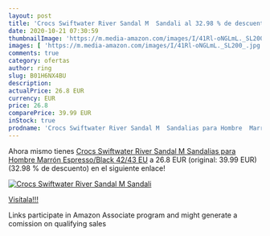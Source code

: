 ```yaml
---
layout: post
title: 'Crocs Swiftwater River Sandal M  Sandali al 32.98 % de descuento'
date: 2020-10-21 07:30:59
thumbnailImage: 'https://m.media-amazon.com/images/I/41Rl-oNGLmL._SL200_.jpg'
images: [ 'https://m.media-amazon.com/images/I/41Rl-oNGLmL._SL200_.jpg' ]
comments: true
category: ofertas
author: ring
slug: B01H6NX4BU
description:
actualPrice: 26.8 EUR
currency: EUR
price: 26.8
comparePrice: 39.99 EUR
inStock: true
prodname: 'Crocs Swiftwater River Sandal M  Sandalias para Hombre  Marrón  Espresso/Black   42/43 EU'
---
```


Ahora mismo tienes [Crocs Swiftwater River Sandal M  Sandalias para Hombre  Marrón  Espresso/Black   42/43 EU](https://www.amazon.es/dp/B01H6NX4BU/?tag=tolees-21) a 26.8 EUR (original: 39.99 EUR) (32.98 %  de descuento) en el siguiente enlace!

[![Crocs Swiftwater River Sandal M  Sandali](https://m.media-amazon.com/images/I/41Rl-oNGLmL._SL200_.jpg)](https://www.amazon.es/dp/B01H6NX4BU/?tag=tolees-21)

[Visítala!!!](https://www.amazon.es/dp/B01H6NX4BU/?tag=tolees-21)

Links participate in Amazon Associate program and might generate a comission on qualifying sales
